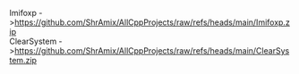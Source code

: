 Imifoxp      ->https://github.com/ShrAmix/AllCppProjects/raw/refs/heads/main/Imifoxp.zip        
ClearSystem  ->https://github.com/ShrAmix/AllCppProjects/raw/refs/heads/main/ClearSystem.zip
